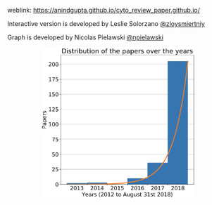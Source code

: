 weblink: https://anindgupta.github.io/cyto_review_paper.github.io/

Interactive version is developed by Leslie Solorzano [@zloysmiertniy](https://github.com/zloysmiertniy)

Graph is developed by Nicolas Pielawski [@npielawski](https://github.com/npielawski)

<p align="center">
  <img src="distribution.png" width="350" title="hover text">
</p>
